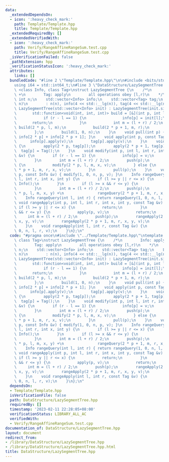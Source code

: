 ```yaml
---
data:
  _extendedDependsOn:
  - icon: ':heavy_check_mark:'
    path: Template/Template.hpp
    title: Template/Template.hpp
  _extendedRequiredBy: []
  _extendedVerifiedWith:
  - icon: ':heavy_check_mark:'
    path: Verify/RangeAffineRangeSum.test.cpp
    title: Verify/RangeAffineRangeSum.test.cpp
  _isVerificationFailed: false
  _pathExtension: hpp
  _verificationStatusIcon: ':heavy_check_mark:'
  attributes:
    links: []
  bundledCode: "#line 2 \"Template/Template.hpp\"\n\n#include <bits/stdc++.h>\n\n\
    using i64 = std::int64_t;\n#line 3 \"DataStructure/LazySegmentTree.hpp\"\ntemplate\
    \ <class Info, class Tag>\nstruct LazySegmentTree {\n    /*\n        Info: apply,operator\
    \ +\n        Tag: apply\n        all operations obey [l,r)\n    */\n    const\
    \ int n;\n    std::vector<Info> info;\n    std::vector<Tag> tag;\n    LazySegmentTree(int\
    \ n)\n        : n(n), info(4 << std::__lg(n)), tag(4 << std::__lg(n)) {}\n   \
    \ LazySegmentTree(std::vector<Info> init) : LazySegmentTree(init.size()) {\n \
    \       std::function<void(int, int, int)> build = [&](int p, int l, int r) {\n\
    \            if (r - l == 1) {\n                info[p] = init[l];\n         \
    \       return;\n            }\n            int m = (l + r) / 2;\n           \
    \ build(2 * p, l, m);\n            build(2 * p + 1, m, r);\n            pull(p);\n\
    \        };\n        build(1, 0, n);\n    }\n    void pull(int p) { info[p] =\
    \ info[2 * p] + info[2 * p + 1]; }\n    void apply(int p, const Tag &v) {\n  \
    \      info[p].apply(v);\n        tag[p].apply(v);\n    }\n    void push(int p)\
    \ {\n        apply(2 * p, tag[p]);\n        apply(2 * p + 1, tag[p]);\n      \
    \  tag[p] = Tag();\n    }\n    void modify(int p, int l, int r, int x, const Info\
    \ &v) {\n        if (r - l == 1) {\n            info[p] = v;\n            return;\n\
    \        }\n        int m = (l + r) / 2;\n        push(p);\n        if (x < m)\
    \ {\n            modify(2 * p, l, m, x, v);\n        } else {\n            modify(2\
    \ * p + 1, m, r, x, v);\n        }\n        pull(p);\n    }\n    void modify(int\
    \ p, const Info &v) { modify(1, 0, n, p, v); }\n    Info rangeQuery(int p, int\
    \ l, int r, int x, int y) {\n        if (l >= y || r <= x) {\n            return\
    \ Info();\n        }\n        if (l >= x && r <= y) {\n            return info[p];\n\
    \        }\n        int m = (l + r) / 2;\n        push(p);\n        return rangeQuery(2\
    \ * p, l, m, x, y) +\n               rangeQuery(2 * p + 1, m, r, x, y);\n    }\n\
    \    Info rangeQuery(int l, int r) { return rangeQuery(1, 0, n, l, r); }\n   \
    \ void rangeApply(int p, int l, int r, int x, int y, const Tag &v) {\n       \
    \ if (l >= y || r <= x) {\n            return;\n        }\n        if (l >= x\
    \ && r <= y) {\n            apply(p, v);\n            return;\n        }\n   \
    \     int m = (l + r) / 2;\n        push(p);\n        rangeApply(2 * p, l, m,\
    \ x, y, v);\n        rangeApply(2 * p + 1, m, r, x, y, v);\n        pull(p);\n\
    \    }\n    void rangeApply(int l, int r, const Tag &v) {\n        return rangeApply(1,\
    \ 0, n, l, r, v);\n    }\n};\n"
  code: "#pragma once\n#include \"../Template/Template.hpp\"\ntemplate <class Info,\
    \ class Tag>\nstruct LazySegmentTree {\n    /*\n        Info: apply,operator +\n\
    \        Tag: apply\n        all operations obey [l,r)\n    */\n    const int\
    \ n;\n    std::vector<Info> info;\n    std::vector<Tag> tag;\n    LazySegmentTree(int\
    \ n)\n        : n(n), info(4 << std::__lg(n)), tag(4 << std::__lg(n)) {}\n   \
    \ LazySegmentTree(std::vector<Info> init) : LazySegmentTree(init.size()) {\n \
    \       std::function<void(int, int, int)> build = [&](int p, int l, int r) {\n\
    \            if (r - l == 1) {\n                info[p] = init[l];\n         \
    \       return;\n            }\n            int m = (l + r) / 2;\n           \
    \ build(2 * p, l, m);\n            build(2 * p + 1, m, r);\n            pull(p);\n\
    \        };\n        build(1, 0, n);\n    }\n    void pull(int p) { info[p] =\
    \ info[2 * p] + info[2 * p + 1]; }\n    void apply(int p, const Tag &v) {\n  \
    \      info[p].apply(v);\n        tag[p].apply(v);\n    }\n    void push(int p)\
    \ {\n        apply(2 * p, tag[p]);\n        apply(2 * p + 1, tag[p]);\n      \
    \  tag[p] = Tag();\n    }\n    void modify(int p, int l, int r, int x, const Info\
    \ &v) {\n        if (r - l == 1) {\n            info[p] = v;\n            return;\n\
    \        }\n        int m = (l + r) / 2;\n        push(p);\n        if (x < m)\
    \ {\n            modify(2 * p, l, m, x, v);\n        } else {\n            modify(2\
    \ * p + 1, m, r, x, v);\n        }\n        pull(p);\n    }\n    void modify(int\
    \ p, const Info &v) { modify(1, 0, n, p, v); }\n    Info rangeQuery(int p, int\
    \ l, int r, int x, int y) {\n        if (l >= y || r <= x) {\n            return\
    \ Info();\n        }\n        if (l >= x && r <= y) {\n            return info[p];\n\
    \        }\n        int m = (l + r) / 2;\n        push(p);\n        return rangeQuery(2\
    \ * p, l, m, x, y) +\n               rangeQuery(2 * p + 1, m, r, x, y);\n    }\n\
    \    Info rangeQuery(int l, int r) { return rangeQuery(1, 0, n, l, r); }\n   \
    \ void rangeApply(int p, int l, int r, int x, int y, const Tag &v) {\n       \
    \ if (l >= y || r <= x) {\n            return;\n        }\n        if (l >= x\
    \ && r <= y) {\n            apply(p, v);\n            return;\n        }\n   \
    \     int m = (l + r) / 2;\n        push(p);\n        rangeApply(2 * p, l, m,\
    \ x, y, v);\n        rangeApply(2 * p + 1, m, r, x, y, v);\n        pull(p);\n\
    \    }\n    void rangeApply(int l, int r, const Tag &v) {\n        return rangeApply(1,\
    \ 0, n, l, r, v);\n    }\n};\n"
  dependsOn:
  - Template/Template.hpp
  isVerificationFile: false
  path: DataStructure/LazySegmentTree.hpp
  requiredBy: []
  timestamp: '2023-02-11 22:28:05+08:00'
  verificationStatus: LIBRARY_ALL_AC
  verifiedWith:
  - Verify/RangeAffineRangeSum.test.cpp
documentation_of: DataStructure/LazySegmentTree.hpp
layout: document
redirect_from:
- /library/DataStructure/LazySegmentTree.hpp
- /library/DataStructure/LazySegmentTree.hpp.html
title: DataStructure/LazySegmentTree.hpp
---
```

